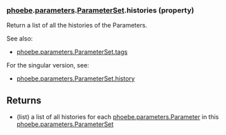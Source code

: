 ### [phoebe](phoebe.md).[parameters](phoebe.parameters.md).[ParameterSet](phoebe.parameters.ParameterSet.md).histories (property)




Return a list of all the histories of the Parameters.

See also:
* [phoebe.parameters.ParameterSet.tags](phoebe.parameters.ParameterSet.tags.md)

For the singular version, see:
* [phoebe.parameters.ParameterSet.history](phoebe.parameters.ParameterSet.history.md)

Returns
--------
* (list) a list of all histories for each [phoebe.parameters.Parameter](phoebe.parameters.Parameter.md)
    in this [phoebe.parameters.ParameterSet](phoebe.parameters.ParameterSet.md)

